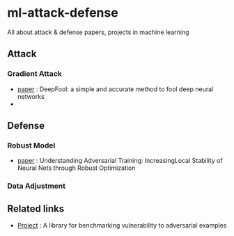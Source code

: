 # ml-attack-defense
All about attack &amp; defense papers, projects in machine learning 

## Attack

### Gradient Attack

- [paper](https://arxiv.org/pdf/1511.04599.pdf) : DeepFool: a simple and accurate method to fool deep neural networks
- 

## Defense

### Robust Model

- [paper](https://arxiv.org/pdf/1511.05432.pdf) : Understanding Adversarial Training: IncreasingLocal Stability of Neural Nets through Robust Optimization


### Data Adjustment

## Related links
- [Project](https://github.com/tensorflow/cleverhans) : A library for benchmarking vulnerability to adversarial examples
